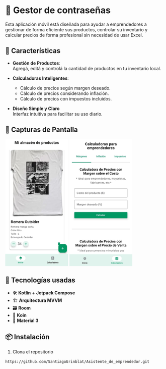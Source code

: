 # 📱 Gestor de contraseñas

Esta aplicación móvil está diseñada para ayudar a emprendedores a gestionar de forma eficiente sus productos, controlar su inventario y calcular precios de forma profesional sin necesidad de usar Excel.

## 🚀 Características

- **Gestión de Productos**:  
  Agregá, editá y controlá la cantidad de productos en tu inventario local.

- **Calculadoras Inteligentes**:
    - Cálculo de precios según margen deseado.
    - Cálculo de precios considerando inflación.
    - Cálculo de precios con impuestos incluidos.

- **Diseño Simple y Claro**  
  Interfaz intuitiva para facilitar su uso diario.

## 📸 Capturas de Pantalla

<p float="left">
  <img src="https://github.com/SantiagoGrinblat/Asistente_de_emprendedor/blob/fbf37c22f06c0a500a53759d588ac2e61d4af19f/captura-1.jpg" width="200" />
  <img src="https://github.com/SantiagoGrinblat/Asistente_de_emprendedor/blob/fbf37c22f06c0a500a53759d588ac2e61d4af19f/captura-2.jpg" width="200" />
</p>

## 🧰 Tecnologías usadas

- 🛠️ **Kotlin** + **Jetpack Compose**
- 🏗 **Arquitectura MVVM**
- 🗃️ **Room**
- 🧪 **Koin**
- 🌙 **Material 3**

## 📦 Instalación

1. Clona el repositorio

```bash
https://github.com/SantiagoGrinblat/Asistente_de_emprendedor.git
